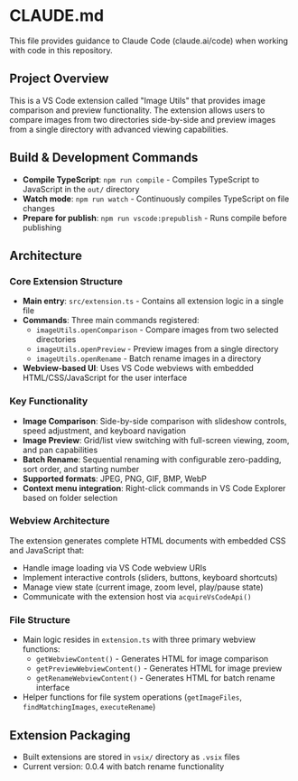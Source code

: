 # CLAUDE.md

This file provides guidance to Claude Code (claude.ai/code) when working with code in this repository.

## Project Overview

This is a VS Code extension called "Image Utils" that provides image comparison and preview functionality. The extension allows users to compare images from two directories side-by-side and preview images from a single directory with advanced viewing capabilities.

## Build & Development Commands

- **Compile TypeScript**: `npm run compile` - Compiles TypeScript to JavaScript in the `out/` directory  
- **Watch mode**: `npm run watch` - Continuously compiles TypeScript on file changes
- **Prepare for publish**: `npm run vscode:prepublish` - Runs compile before publishing

## Architecture

### Core Extension Structure
- **Main entry**: `src/extension.ts` - Contains all extension logic in a single file
- **Commands**: Three main commands registered:
  - `imageUtils.openComparison` - Compare images from two selected directories
  - `imageUtils.openPreview` - Preview images from a single directory  
  - `imageUtils.openRename` - Batch rename images in a directory
- **Webview-based UI**: Uses VS Code webviews with embedded HTML/CSS/JavaScript for the user interface

### Key Functionality
- **Image Comparison**: Side-by-side comparison with slideshow controls, speed adjustment, and keyboard navigation
- **Image Preview**: Grid/list view switching with full-screen viewing, zoom, and pan capabilities
- **Batch Rename**: Sequential renaming with configurable zero-padding, sort order, and starting number
- **Supported formats**: JPEG, PNG, GIF, BMP, WebP
- **Context menu integration**: Right-click commands in VS Code Explorer based on folder selection

### Webview Architecture
The extension generates complete HTML documents with embedded CSS and JavaScript that:
- Handle image loading via VS Code webview URIs
- Implement interactive controls (sliders, buttons, keyboard shortcuts)
- Manage view state (current image, zoom level, play/pause state)
- Communicate with the extension host via `acquireVsCodeApi()`

### File Structure
- Main logic resides in `extension.ts` with three primary webview functions:
  - `getWebviewContent()` - Generates HTML for image comparison
  - `getPreviewWebviewContent()` - Generates HTML for image preview
  - `getRenameWebviewContent()` - Generates HTML for batch rename interface
- Helper functions for file system operations (`getImageFiles`, `findMatchingImages`, `executeRename`)

## Extension Packaging
- Built extensions are stored in `vsix/` directory as `.vsix` files
- Current version: 0.0.4 with batch rename functionality